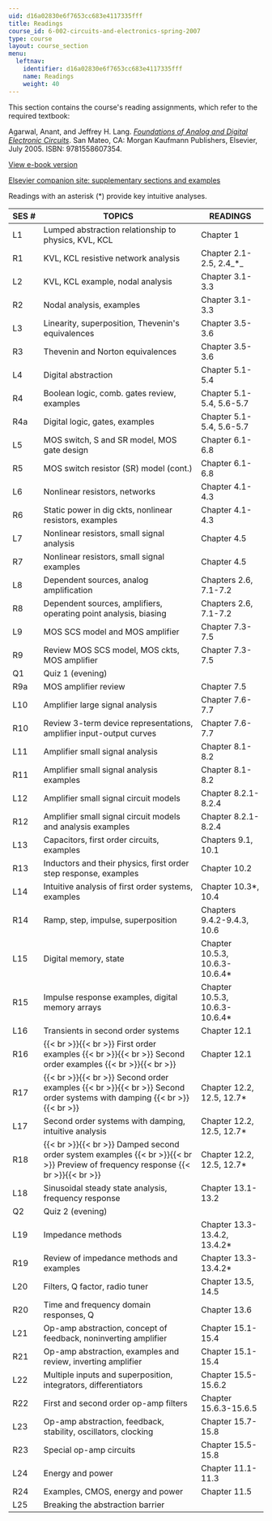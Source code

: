 ```yaml
---
uid: d16a02830e6f7653cc683e4117335fff
title: Readings
course_id: 6-002-circuits-and-electronics-spring-2007
type: course
layout: course_section
menu:
  leftnav:
    identifier: d16a02830e6f7653cc683e4117335fff
    name: Readings
    weight: 40
---
```


This section contains the course's reading assignments, which refer to the required textbook:

Agarwal, Anant, and Jeffrey H. Lang. [_Foundations of Analog and Digital Electronic Circuits_](http://www.elsevierdirect.com/product.jsp?isbn=9781558607354). San Mateo, CA: Morgan Kaufmann Publishers, Elsevier, July 2005. ISBN: 9781558607354.

[View e-book version](http://store.elsevier.com/Foundations-of-Analog-and-Digital-Electronic-Circuits/Anant-Agarwal/isbn-9781558607354/)

[Elsevier companion site: supplementary sections and examples](http://www.elsevierdirect.com/companion.jsp?ISBN=9781558607354)

Readings with an asterisk (\*) provide key intuitive analyses.

| SES # | TOPICS | READINGS |
| --- | --- | --- |
| L1 | Lumped abstraction relationship to physics, KVL, KCL | Chapter 1 |
| R1 | KVL, KCL resistive network analysis | Chapter 2.1-2.5, 2.4_\*_ |
| L2 | KVL, KCL example, nodal analysis | Chapter 3.1-3.3 |
| R2 | Nodal analysis, examples | Chapter 3.1-3.3 |
| L3 | Linearity, superposition, Thevenin's equivalences | Chapter 3.5-3.6 |
| R3 | Thevenin and Norton equivalences | Chapter 3.5-3.6 |
| L4 | Digital abstraction | Chapter 5.1-5.4 |
| R4 | Boolean logic, comb. gates review, examples | Chapter 5.1-5.4, 5.6-5.7 |
| R4a | Digital logic, gates, examples | Chapter 5.1-5.4, 5.6-5.7 |
| L5 | MOS switch, S and SR model, MOS gate design | Chapter 6.1-6.8 |
| R5 | MOS switch resistor (SR) model (cont.) | Chapter 6.1-6.8 |
| L6 | Nonlinear resistors, networks | Chapter 4.1-4.3 |
| R6 | Static power in dig ckts, nonlinear resistors, examples | Chapter 4.1-4.3 |
| L7 | Nonlinear resistors, small signal analysis | Chapter 4.5 |
| R7 | Nonlinear resistors, small signal examples | Chapter 4.5 |
| L8 | Dependent sources, analog amplification | Chapters 2.6, 7.1-7.2 |
| R8 | Dependent sources, amplifiers, operating point analysis, biasing | Chapters 2.6, 7.1-7.2 |
| L9 | MOS SCS model and MOS amplifier | Chapter 7.3-7.5 |
| R9 | Review MOS SCS model, MOS ckts, MOS amplifier | Chapter 7.3-7.5 |
| Q1 | Quiz 1 (evening) | &nbsp; |
| R9a | MOS amplifier review | Chapter 7.5 |
| L10 | Amplifier large signal analysis | Chapter 7.6-7.7 |
| R10 | Review 3-term device representations, amplifier input-output curves | Chapter 7.6-7.7 |
| L11 | Amplifier small signal analysis | Chapter 8.1-8.2 |
| R11 | Amplifier small signal analysis examples | Chapter 8.1-8.2 |
| L12 | Amplifier small signal circuit models | Chapter 8.2.1-8.2.4 |
| R12 | Amplifier small signal circuit models and analysis examples | Chapter 8.2.1-8.2.4 |
| L13 | Capacitors, first order circuits, examples | Chapters 9.1, 10.1 |
| R13 | Inductors and their physics, first order step response, examples | Chapter 10.2 |
| L14 | Intuitive analysis of first order systems, examples | Chapter 10.3\*, 10.4 |
| R14 | Ramp, step, impulse, superposition | Chapters 9.4.2-9.4.3, 10.6 |
| L15 | Digital memory, state | Chapter 10.5.3, 10.6.3-10.6.4\* |
| R15 | Impulse response examples, digital memory arrays | Chapter 10.5.3, 10.6.3-10.6.4\* |
| L16 | Transients in second order systems | Chapter 12.1 |
| R16 |  {{< br >}}{{< br >}} First order examples {{< br >}}{{< br >}} Second order examples {{< br >}}{{< br >}}  | Chapter 12.1 |
| R17 |  {{< br >}}{{< br >}} Second order examples {{< br >}}{{< br >}} Second order systems with damping {{< br >}}{{< br >}}  | Chapter 12.2, 12.5, 12.7\* |
| L17 | Second order systems with damping, intuitive analysis | Chapter 12.2, 12.5, 12.7\* |
| R18 |  {{< br >}}{{< br >}} Damped second order system examples {{< br >}}{{< br >}} Preview of frequency response {{< br >}}{{< br >}}  | Chapter 12.2, 12.5, 12.7\* |
| L18 | Sinusoidal steady state analysis, frequency response | Chapter 13.1-13.2 |
| Q2 | Quiz 2 (evening) | &nbsp; |
| L19 | Impedance methods | Chapter 13.3-13.4.2, 13.4.2\* |
| R19 | Review of impedance methods and examples | Chapter 13.3-13.4.2\* |
| L20 | Filters, Q factor, radio tuner | Chapter 13.5, 14.5 |
| R20 | Time and frequency domain responses, Q | Chapter 13.6 |
| L21 | Op-amp abstraction, concept of feedback, noninverting amplifier | Chapter 15.1-15.4 |
| R21 | Op-amp abstraction, examples and review, inverting amplifier | Chapter 15.1-15.4 |
| L22 | Multiple inputs and superposition, integrators, differentiators | Chapter 15.5-15.6.2 |
| R22 | First and second order op-amp filters | Chapter 15.6.3-15.6.5 |
| L23 | Op-amp abstraction, feedback, stability, oscillators, clocking | Chapter 15.7-15.8 |
| R23 | Special op-amp circuits | Chapter 15.5-15.8 |
| L24 | Energy and power | Chapter 11.1-11.3 |
| R24 | Examples, CMOS, energy and power | Chapter 11.5 |
| L25 | Breaking the abstraction barrier |